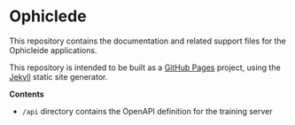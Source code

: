 Ophiclede
=========

This repository contains the documentation and related support files for
the Ophicleide applications.

This repository is intended to be built as a
[GitHub Pages](https://pages.github.com) project, using the
[Jekyll](https://jekyllrb.com) static site generator.

**Contents**

* `/api` directory contains the OpenAPI definition for the training server
